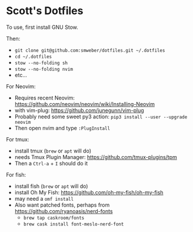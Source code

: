 Scott's Dotfiles
================

To use, first install GNU Stow.

Then:
 - `git clone git@github.com:smweber/dotfiles.git ~/.dotfiles`
 - `cd ~/.dotfiles`
 - `stow --no-folding sh`
 - `stow --no-folding nvim`
 - etc...

For Neovim:
 - Requires recent Neovim: https://github.com/neovim/neovim/wiki/Installing-Neovim
 - with vim-plug: https://github.com/junegunn/vim-plug
 - Probably need some sweet py3 action: `pip3 install --user --upgrade neovim`
 - Then open nvim and type `:PlugInstall`

For tmux:
 - install tmux (`brew` or `apt` will do)
 - needs Tmux Plugin Manager: https://github.com/tmux-plugins/tpm
 - Then a `Ctrl-a` + `I` should do it

For fish:
 - install fish (`brew` or `apt` will do)
 - install Oh My Fish: https://github.com/oh-my-fish/oh-my-fish
 - may need a `omf install`
 - Also want patched fonts, perhaps from https://github.com/ryanoasis/nerd-fonts
    - `brew tap caskroom/fonts`
    - `brew cask install font-meslo-nerd-font`

